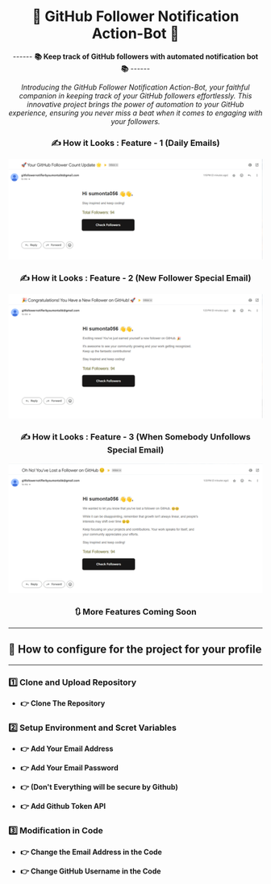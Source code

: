 <div align = "center">

# 🤖 GitHub Follower Notification Action-Bot 🤖

------ **📚 Keep track of GitHub followers with automated notification bot 📚** ------

_Introducing the GitHub Follower Notification Action-Bot, your faithful companion in keeping track of your GitHub followers effortlessly. This innovative project brings the power of automation to your GitHub experience, ensuring you never miss a beat when it comes to engaging with your followers._

### ✍️ **How it Looks : Feature - 1 (Daily Emails)**

![alt text](./assets/image.png)

### ✍️ **How it Looks : Feature - 2 (New Follower Special Email)**

![alt text](./assets/image-1.png)

### ✍️ **How it Looks : Feature - 3 (When Somebody Unfollows Special Email)**

![alt text](./assets/image-2.png)

### 🔃 More Features Coming Soon

<hr>
</div>

## 🌱 How to configure for the project for your profile

<hr>

### 1️⃣ Clone and Upload Repository

- **👉 Clone The Repository**

### 2️⃣ Setup Environment and Scret Variables

- **👉 Add Your Email Address**

- **👉 Add Your Email Password**

- **👉 (Don't Everything will be secure by Github)**

- **👉 Add Github Token API**

### 3️⃣ Modification in Code

- **👉 Change the Email Address in the Code**

- **👉 Change GitHub Username in the Code**
